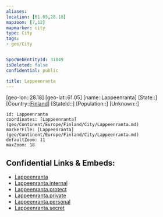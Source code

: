 ```yaml
---
aliases: 
location: [61.05,28.18]
mapzoom: [7,12] 
mapmarker: city 
type: City
tags:
- geo/City


SpocWebEntityId: 31849
isDeleted: false
confidential: public

title: Lappeenranta
---
```

[geo-lon::28.18]
[geo-lat::61.05]
[name::Lappeenranta]
[State::]
[Country::[Finland](geo/Continent/Europe/Finland.md)]
[StateId::]
[Population::]
[Unknown::]


```leaflet
id: Lappeenranta
coordinates: [Lappeenranta](geo/Continent/Europe/Finland/City/Lappeenranta.md)
markerFile: [Lappeenranta](geo/Continent/Europe/Finland/City/Lappeenranta.md)
defaultZoom: 11 
maxZoom: 18
```


## Confidential Links & Embeds: 
- [Lappeenranta](../../../../../../_public/geo/Continent/Europe/Finland/City/Lappeenranta.md) 
- [Lappeenranta.internal](../../../../../../_internal/geo/Continent/Europe/Finland/City/Lappeenranta.internal.md) 
- [Lappeenranta.protect](../../../../../../_protect/geo/Continent/Europe/Finland/City/Lappeenranta.protect.md) 
- [Lappeenranta.private](../../../../../../_private/geo/Continent/Europe/Finland/City/Lappeenranta.private.md) 
- [Lappeenranta.personal](../../../../../../_personal/geo/Continent/Europe/Finland/City/Lappeenranta.personal.md) 
- [Lappeenranta.secret](../../../../../../_secret/geo/Continent/Europe/Finland/City/Lappeenranta.secret.md) 
